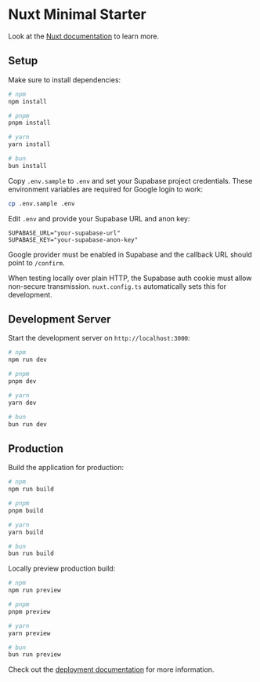 # Nuxt Minimal Starter

Look at the [Nuxt documentation](https://nuxt.com/docs/getting-started/introduction) to learn more.

## Setup

Make sure to install dependencies:

```bash
# npm
npm install

# pnpm
pnpm install

# yarn
yarn install

# bun
bun install
```

Copy `.env.sample` to `.env` and set your Supabase project credentials. These environment variables are required for Google login to work:

```bash
cp .env.sample .env
```

Edit `.env` and provide your Supabase URL and anon key:

```
SUPABASE_URL="your-supabase-url"
SUPABASE_KEY="your-supabase-anon-key"
```

Google provider must be enabled in Supabase and the callback URL should point to `/confirm`.

When testing locally over plain HTTP, the Supabase auth cookie must allow non-secure transmission. `nuxt.config.ts` automatically sets this for development.

## Development Server

Start the development server on `http://localhost:3000`:

```bash
# npm
npm run dev

# pnpm
pnpm dev

# yarn
yarn dev

# bun
bun run dev
```

## Production

Build the application for production:

```bash
# npm
npm run build

# pnpm
pnpm build

# yarn
yarn build

# bun
bun run build
```

Locally preview production build:

```bash
# npm
npm run preview

# pnpm
pnpm preview

# yarn
yarn preview

# bun
bun run preview
```

Check out the [deployment documentation](https://nuxt.com/docs/getting-started/deployment) for more information.
